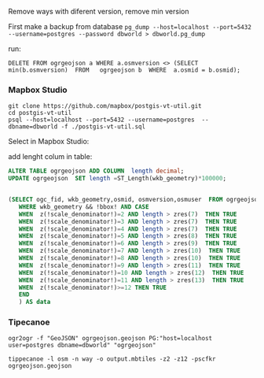 Remove  ways with diferent version, remove min version

First make a backup from database `pg_dump --host=localhost --port=5432 --username=postgres --password dbworld > dbworld.pg_dump`

run: 

```
DELETE FROM ogrgeojson a WHERE a.osmversion <> (SELECT min(b.osmversion)  FROM   ogrgeojson b  WHERE  a.osmid = b.osmid);
```

### Mapbox Studio


```
git clone https://github.com/mapbox/postgis-vt-util.git
cd postgis-vt-util
psql --host=localhost --port=5432 --username=postgres  --dbname=dbworld -f ./postgis-vt-util.sql 

```

Select in Mapbox Studio:

add lenght colum in table:

```sql
ALTER TABLE ogrgeojson ADD COLUMN  length decimal;
UPDATE ogrgeojson  SET length =ST_Length(wkb_geometry)*100000;

```

```sql

(SELECT ogc_fid, wkb_geometry,osmid, osmversion,osmuser  FROM ogrgeojson
   WHERE wkb_geometry && !bbox! AND CASE
   WHEN  z(!scale_denominator!)=2 AND length > zres(7)  THEN TRUE
   WHEN  z(!scale_denominator!)=3 AND length > zres(7)  THEN TRUE
   WHEN  z(!scale_denominator!)=4 AND length > zres(7)  THEN TRUE
   WHEN  z(!scale_denominator!)=5 AND length > zres(8)  THEN TRUE
   WHEN  z(!scale_denominator!)=6 AND length > zres(9)  THEN TRUE
   WHEN  z(!scale_denominator!)=7 AND length > zres(10)  THEN TRUE
   WHEN  z(!scale_denominator!)=8 AND length > zres(10)  THEN TRUE
   WHEN  z(!scale_denominator!)=9 AND length > zres(11)  THEN TRUE
   WHEN  z(!scale_denominator!)=10 AND length > zres(12)  THEN TRUE
   WHEN  z(!scale_denominator!)=11 AND length > zres(13)  THEN TRUE
   WHEN  z(!scale_denominator!)>=12 THEN TRUE
   END
   ) AS data

```


### Tipecanoe

`ogr2ogr -f "GeoJSON" ogrgeojson.geojson PG:"host=localhost user=postgres dbname=dbworld" "ogrgeojson"`

`tippecanoe -l osm -n way -o output.mbtiles -z2 -z12 -pscfkr ogrgeojson.geojson`